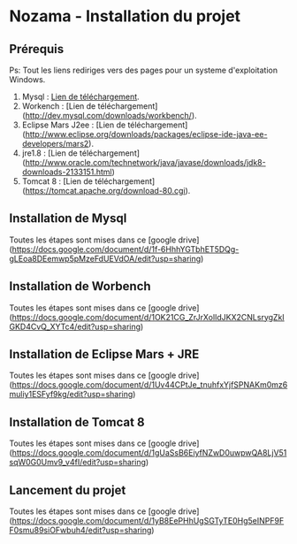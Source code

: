 # Nozama - Installation du projet

## Prérequis

Ps: Tout les liens rediriges vers des pages pour un systeme d'exploitation Windows.

1. Mysql : [Lien de téléchargement](https://dev.mysql.com/downloads/installer/).
2. Workench : [Lien de téléchargement] (http://dev.mysql.com/downloads/workbench/).
3. Eclipse Mars J2ee : [Lien de téléchargement] (http://www.eclipse.org/downloads/packages/eclipse-ide-java-ee-developers/mars2).
4. jre1.8 : [Lien de téléchargement] (http://www.oracle.com/technetwork/java/javase/downloads/jdk8-downloads-2133151.html)
5. Tomcat 8 : [Lien de téléchargement] (https://tomcat.apache.org/download-80.cgi).

## Installation de Mysql

Toutes les étapes sont mises dans ce [google drive] (https://docs.google.com/document/d/1f-6HhhYGTbhET5DQg-gLEoa8DEemwp5pMzeFdUEVdOA/edit?usp=sharing)

## Installation de Worbench

Toutes les étapes sont mises dans ce [google drive] (https://docs.google.com/document/d/1OK21CG_ZrJrXolIdJKX2CNLsrygZkIGKD4CvQ_XYTc4/edit?usp=sharing)

## Installation de Eclipse Mars + JRE

Toutes les étapes sont mises dans ce [google drive] (https://docs.google.com/document/d/1Uv44CPtJe_tnuhfxYjfSPNAKm0mz6muliy1ESFyf9kg/edit?usp=sharing)

## Installation de Tomcat 8

Toutes les étapes sont mises dans ce [google drive] (https://docs.google.com/document/d/1gUaSsB6EiyfNZwD0uwpwQA8LjV51sqW0G0Umv9_v4fI/edit?usp=sharing)

## Lancement du projet

Toutes les étapes sont mises dans ce [google drive] (https://docs.google.com/document/d/1yB8EePHhUgSGTyTE0Hg5eINPF9FF0smu89siOFwbuh4/edit?usp=sharing)
